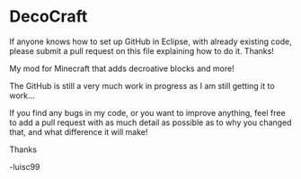 DecoCraft
=========

If anyone knows how to set up GitHub in Eclipse, with already existing code, please submit a pull request on this
file explaining how to do it. Thanks!

My mod for Minecraft that adds decroative blocks and more!

The GitHub is still a very much work in progress as I am still getting it to work...

If you find any bugs in my code, or you want to improve anything, feel free to add a pull request with as much detail
as possible as to why you changed that, and what difference it will make!

Thanks

-luisc99
